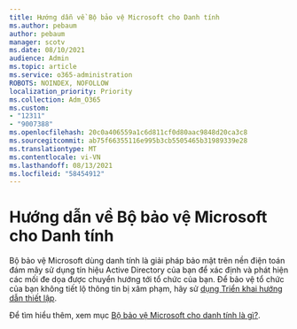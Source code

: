 ```yaml
---
title: Hướng dẫn về Bộ bảo vệ Microsoft cho Danh tính
ms.author: pebaum
author: pebaum
manager: scotv
ms.date: 08/10/2021
audience: Admin
ms.topic: article
ms.service: o365-administration
ROBOTS: NOINDEX, NOFOLLOW
localization_priority: Priority
ms.collection: Adm_O365
ms.custom:
- "12311"
- "9007388"
ms.openlocfilehash: 20c0a406559a1c6d811cf0d80aac9848d20ca3c8
ms.sourcegitcommit: ab75f66355116e995b3cb5505465b31989339e28
ms.translationtype: MT
ms.contentlocale: vi-VN
ms.lasthandoff: 08/13/2021
ms.locfileid: "58454912"
---
```

# <a name="microsoft-defender-for-identity-guide"></a>Hướng dẫn về Bộ bảo vệ Microsoft cho Danh tính

Bộ bảo vệ Microsoft dùng danh tính là giải pháp bảo mật trên nền điện toán đám mây sử dụng tín hiệu Active Directory của bạn để xác định và phát hiện các mối đe dọa được chuyển hướng tới tổ chức của bạn. Để bảo vệ tổ chức của bạn không tiết lộ thông tin bị xâm phạm, hãy sử [dụng Triển khai hướng dẫn thiết lập](https://portal.office.com/adminportal/home?#/modernonboarding/microsoftdefenderforidentitysetupguide). 

Để tìm hiểu thêm, xem mục [Bộ bảo vệ Microsoft cho danh tính là gì?](https://docs.microsoft.com/defender-for-identity/what-is).  

